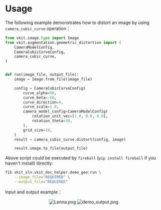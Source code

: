 # Usage

The following example demonstrates how to distort an image by using `camera_cubic_curve` operation：

```python
from vkit.image.type import Image
from vkit.augmentation.geometric_distortion import (
    CameraModelConfig,
    CameraCubicCurveConfig,
    camera_cubic_curve,
)


def run(image_file, output_file):
    image = Image.from_file(image_file)

    config = CameraCubicCurveConfig(
        curve_alpha=60,
        curve_beta=-60,
        curve_direction=0,
        curve_scale=1.0,
        camera_model_config=CameraModelConfig(
            rotation_unit_vec=[1.0, 0.0, 0.0],
            rotation_theta=30,
        ),
        grid_size=10,
    )
    result = camera_cubic_curve.distort(config, image)

    result.image.to_file(output_file)

```

Above script could be executed by `fireball` (`pip install fireball` if you haven't install) directly:

```bash
fib vkit_sln.vkit_doc_helper.demo_geo:run \
    --image_file="REQUIRED" \
    --output_file="REQUIRED"
```

Input and output example：

<div align="center">
    <img alt="Lenna.png" src="/geo/Lenna.png" />
	<img alt="demo_output.png" src="/geo/output.png" />
</div>
